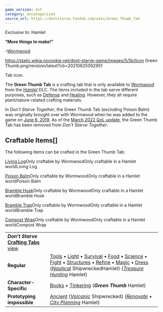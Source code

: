 ```yaml
---
game_version: dst
category: Uncategorized
source_url: https://dontstarve.fandom.com/wiki/Green_Thumb_Tab
---
```


*Exclusive to:* Hamlet

**“**More things to make!**”**

–[Wormwood](/wiki/Wormwood "Wormwood")

 https://static.wikia.nocookie.net/dont-starve-game/images/5/5b/Icon Green Thumb.png/revision/latest?cb=20210625092951 

Tab Icon.

 

The **Green Thumb Tab** is a crafting tab that is only available to [Wormwood](/wiki/Wormwood "Wormwood") from the *[Hamlet](/wiki/Don%27t_Starve:_Hamlet "Don't Starve: Hamlet")* DLC. The items included in the tab serve different purposes, such as [Defense](/wiki/Armor "Armor") and [Healing](/wiki/Health "Health"). However, they all require plant/nature-related crafting materials.

In *Don't Starve Together*, the Green Thumb Tab (excluding Poison Balm) was originally brought over with Wormwood when he was added to the game on [June 6, 2019](/wiki/Don%27t_Starve_Together/Version_History#June_6,_2019_-_Wormwood_Character_Update "Don't Starve Together/Version History"). As of the [March 2022 QoL update](/wiki/Don%27t_Starve_Together/Version_History#March_24,_2022_-_March_2022_QoL_Update "Don't Starve Together/Version History"), the Green Thumb Tab has been removed from *Don't Starve Together*.

## Craftable Items[]

The following items can be crafted in the Green Thumb Tab:

[Living Log](/wiki/Living_Log "Living Log")Only craftable by WormwoodOnly craftable in a Hamlet worldLiving Log

[Poison Balm](/wiki/Poison_Balm "Poison Balm")Only craftable by WormwoodOnly craftable in a Hamlet worldPoison Balm

[Bramble Husk](/wiki/Bramble_Husk "Bramble Husk")Only craftable by WormwoodOnly craftable in a Hamlet worldBramble Husk

[Bramble Trap](/wiki/Bramble_Trap "Bramble Trap")Only craftable by WormwoodOnly craftable in a Hamlet worldBramble Trap

[Compost Wrap](/wiki/Compost_Wrap "Compost Wrap")Only craftable by WormwoodOnly craftable in a Hamlet worldCompost Wrap

|  |  |
| --- | --- |
| ***Don't Starve* [Crafting Tabs](/wiki/Category:Game_Tabs "Category:Game Tabs")** [view](/wiki/Template:Tabs "Template:Tabs") | |
| **Regular** | [Tools](/wiki/Tools_Tab "Tools Tab") • [Light](/wiki/Light_Tab "Light Tab") • [Survival](/wiki/Survival_Tab "Survival Tab") • [Food](/wiki/Food_Tab "Food Tab") • [Science](/wiki/Science_Tab "Science Tab") • [Fight](/wiki/Fight_Tab "Fight Tab") • [Structures](/wiki/Structures_Tab "Structures Tab") • [Refine](/wiki/Refine_Tab "Refine Tab") • [Magic](/wiki/Magic_Tab "Magic Tab") • [Dress](/wiki/Dress_Tab "Dress Tab") (*[Nautical](/wiki/Nautical_Tab "Nautical Tab")* ShipwreckedHamlet) (*[Treasure Hunting](/wiki/Treasure_Hunting_Tab "Treasure Hunting Tab")* Hamlet) |
| **Character-Specific** | [Books](/wiki/Books_Tab "Books Tab") • [Tinkering](/wiki/Tinkering_Tab "Tinkering Tab") (***Green Thumb*** Hamlet) |
| **Prototyping impossible** | [Ancient](/wiki/Ancient_Tab "Ancient Tab") (*[Volcanic](/wiki/Volcanic_Tab "Volcanic Tab")* Shipwrecked) (*[Renovate](/wiki/Renovate_Tab "Renovate Tab") • [City Planning](/wiki/City_Planning_Tab "City Planning Tab")* Hamlet) |